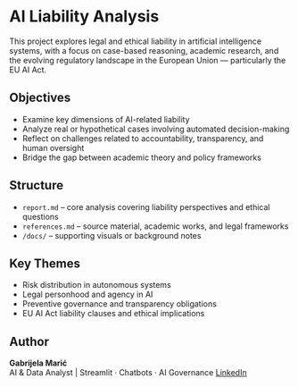 # AI Liability Analysis

This project explores legal and ethical liability in artificial intelligence systems, with a focus on case-based reasoning, academic research, and the evolving regulatory landscape in the European Union — particularly the EU AI Act.

## Objectives

- Examine key dimensions of AI-related liability
- Analyze real or hypothetical cases involving automated decision-making
- Reflect on challenges related to accountability, transparency, and human oversight
- Bridge the gap between academic theory and policy frameworks

## Structure

- `report.md` – core analysis covering liability perspectives and ethical questions
- `references.md` – source material, academic works, and legal frameworks
- `/docs/` – supporting visuals or background notes

## Key Themes

- Risk distribution in autonomous systems
- Legal personhood and agency in AI
- Preventive governance and transparency obligations
- EU AI Act liability clauses and ethical implications

## Author

**Gabrijela Marić**  
AI & Data Analyst | Streamlit · Chatbots · AI Governance
[LinkedIn](https://www.linkedin.com/in/gabrijelamaric/)